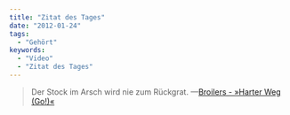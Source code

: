 ```yaml
---
title: "Zitat des Tages"
date: "2012-01-24"
tags:
  - "Gehört"
keywords:
  - "Video"
  - "Zitat des Tages"
---
```


> Der Stock im Arsch wird nie zum Rückgrat.
> —[Broilers - »Harter Weg (Go!)«](https://www.youtube.com/watch?v=bEemCIdlQY8)

